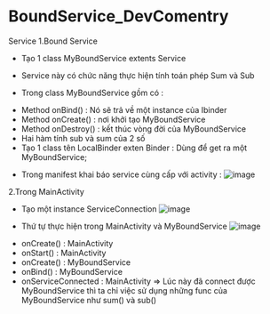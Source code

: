 # BoundService_DevComentry

Service
1.Bound Service
- Tạo 1 class MyBoundService extents Service
- Service này có chức năng thực hiện tính toán phép Sum và Sub

- Trong class MyBoundService gồm có :
+ Method onBind() : Nó sẽ trả về một instance của Ibinder
+ Method onCreate() : nơi khởi tạo MyBoundService
+ Method onDestroy() : kết thúc vòng đời của MyBoundService
+ Hai hàm tính sub và sum của 2 số
+ Tạo 1 class tên LocalBinder exten Binder : Dùng để get ra một MyBoundService;


- Trong manifest khai báo service cùng cấp với activity :
![image](https://user-images.githubusercontent.com/65121835/185561614-dd94c1b8-d772-4323-858f-c37a14372292.png)

2.Trong MainActivity
- Tạo một instance ServiceConnection
![image](https://user-images.githubusercontent.com/65121835/185561801-024d9fd4-ef75-4be7-9cb2-9924152aca95.png)

- Thứ tự thực hiện trong MainActivity và MyBoundService
![image](https://user-images.githubusercontent.com/65121835/185561987-a67cd245-9037-49fb-b696-62490ed64d6b.png)

+ onCreate() : MainActivity
+ onStart() : MainActivity
+ onCreate() : MyBoundService
+ onBind() : MyBoundService
+ onServiceConnected : MainActivity
=> Lúc này đã connect được MyBoundService thì ta chỉ việc sử dụng những func của MyBoundService như sum() và sub()
